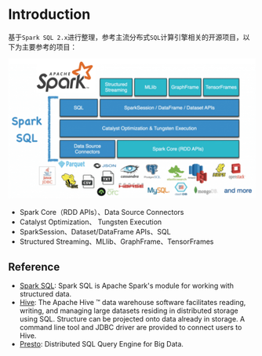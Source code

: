 # Introduction

基于`Spark SQL 2.x`进行整理，参考主流分布式`SQL`计算引擎相关的开源项目，以下为主要参考的项目：

![Spark SQL](assets/images/sparksql.png)

* Spark Core（RDD APIs）、Data Source Connectors
* Catalyst Optimization、 Tungsten Execution
* SparkSession、Dataset/DataFrame APIs、SQL
* Structured Streaming、MLlib、GraphFrame、TensorFrames

## Reference

* [Spark SQL](https://spark.apache.org/sql/): Spark SQL is Apache Spark's module for working with structured data.
* [Hive](https://cwiki.apache.org/confluence/display/Hive): The Apache Hive ™ data warehouse software facilitates reading, writing, and managing large datasets residing in distributed storage using SQL. Structure can be projected onto data already in storage. A command line tool and JDBC driver are provided to connect users to Hive.
* [Presto](https://prestodb.io/docs/current/): Distributed SQL Query Engine for Big Data.